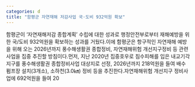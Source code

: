```yaml
---
categories: d
title: "함평군 자연재해 저감사업 국·도비 932억원 확보"
---
```

함평군이 ‘자연재해저감 종합계획’ 수립에 대한 성과로 행정안전부로부터 재해예방을 위한 국/도비 932억원을 확보하는 성과를 거뒀다.이에 함평군은 항구적인 자연재해 예방을 위해 오는 2026년까지 풍수해생활권 종합정비, 자연재해위험 개선지구정비 등 관련 사업을 집중 추진할 방침이다.먼저, 지난 2020년 집중호우로 침수피해를 입은 내교기각지구를 풍수해생활권 종합정비사업 대상지로 선정, 2026년까지 218억원을 들여 배수펌프장 설치(3개소), 소하천(3.0㎞) 정비 등을 추진한다.자연재해위험 개선지구 정비사업에 692억원을 들여 20